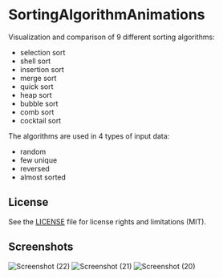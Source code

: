 SortingAlgorithmAnimations
==========================



Visualization and comparison of 9 different sorting algorithms:
- selection sort
- shell sort
- insertion sort
- merge sort
- quick sort
- heap sort
- bubble sort
- comb sort
- cocktail sort

The algorithms are used in 4 types of input data:
- random
- few unique
- reversed
- almost sorted

## License

See the [LICENSE](LICENSE.txt) file for license rights and limitations (MIT).
## Screenshots

![Screenshot (22)](https://github.com/BishwanathKumarPanda/SortScape/assets/138992024/dc0c06c3-d95a-402f-ab99-9f307ad3dd4a)
![Screenshot (21)](https://github.com/BishwanathKumarPanda/SortScape/assets/138992024/0a62558c-8b43-4849-8fdc-4db05e24dffd)
![Screenshot (20)](https://github.com/BishwanathKumarPanda/SortScape/assets/138992024/b5aad960-3ce1-4328-a759-4a0ac08cb82d)


